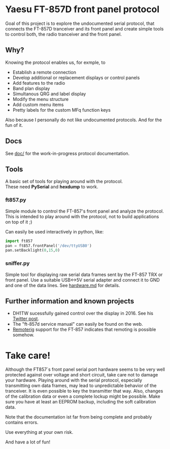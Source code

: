# Yaesu FT-857D front panel protocol 
Goal of this project is to explore the undocumented serial protocol, that connects the FT-857D tranceiver and its front panel and create simple tools to control both, the radio tranceiver and the front panel.

## Why?
Knowing the protocol enables us, for exmple, to
 * Establish a remote connection
 * Develop additional or replacement displays or control panels
 * Add features to the radio
  * Band plan display
  * Simultanous QRG and label display
 * Modify the menu structure
  * Add custom menu items
  * Pretty labels for the custom MFq function keys
 
Also because I personally do not like undocumented protocols. And for the fun of it.

## Docs
See [doc/](doc/) for the work-in-progress protocol documentation.

## Tools
A basic set of tools for playing around with the protocol.<br>
These need __PySerial__ and __hexdump__ to work.

### ft857.py
 Simple module to control the FT-857's front panel and analyze the protocol. This is intended to play around with the protocol, not to build applications on top of it ;)

 Can easily be used interactively in python, like:
 ```python
 import ft857
 pan = ft857.frontPanel('/dev/ttyUSB0')
 pan.setBacklight(0,15,0)
 ```
### sniffer.py
 Simple tool for displaying raw serial data frames sent by the FT-857 TRX or front panel. Use a suitable USB<->5V serial adapter and connect it to GND and one of the data lines. See [hardware.md](doc/hardware.md) for details.

## Further information and known projects
 * DH1TW sucessfully gained control over the display in 2016. See his [Twitter post](https://twitter.com/DH1TW/status/716725492540436480).
 * The "ft-857d service manual" can easily be found on the web.
 * [Remoterig](http://www.remoterig.com/wp/?page_id=1188) support for the FT-857 indicates that remoting is possible somehow.

# Take care!
Although the FT857´s front panel serial port hardware seems to be very well protected against over voltage and short circuit, take care not to damage your hardware. Playing around with the serial protocol, especially transmitting own data frames, may lead to unpredictable behavior of the tranceiver. It is even possible to key the transmitter that way. Also, changes of the calibration data or even a complete lockup might be possible. Make sure you have at least an EEPROM backup, including the soft calibration data.

Note that the documentation ist far from being complete and probably contains errors.

Use everything at your own risk. 

And have a lot of fun!

